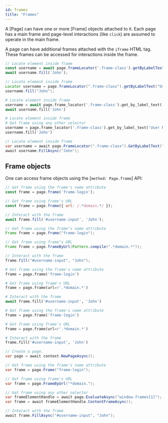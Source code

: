 ```yaml
---
id: frames
title: "Frames"
---
```


A [Page] can have one or more [Frame] objects attached to it. Each page has a main frame and page-level interactions
(like `click`) are assumed to operate in the main frame.

A page can have additional frames attached with the `iframe` HTML tag. These frames can be accessed for interactions
inside the frame.

```js
// Locate element inside frame
const username = await page.frameLocator('.frame-class').getByLabelText('User Name');
await username.fill('John');
```

```java
// Locate element inside frame
Locator username = page.frameLocator(".frame-class").getByLabelText("User Name");
username.fill("John");
```

```python async
# Locate element inside frame
username = await page.frame_locator('.frame-class').get_by_label_text('User Name')
await username.fill('John')
```

```python sync
# Locate element inside frame
# Get frame using any other selector
username = page.frame_locator('.frame-class').get_by_label_text('User Name')
username.fill('John')
```

```csharp
// Locate element inside frame
var username = await page.FrameLocator(".frame-class").GetByLabelText("User Name");
await username.FillAsync("John");
```

## Frame objects

One can access frame objects using the [`method: Page.frame`] API:

```js
// Get frame using the frame's name attribute
const frame = page.frame('frame-login');

// Get frame using frame's URL
const frame = page.frame({ url: /.*domain.*/ });

// Interact with the frame
await frame.fill('#username-input', 'John');
```

```java
// Get frame using the frame"s name attribute
Frame frame = page.frame("frame-login");

// Get frame using frame"s URL
Frame frame = page.frameByUrl(Pattern.compile(".*domain.*"));

// Interact with the frame
frame.fill("#username-input", "John");
```

```python async
# Get frame using the frame's name attribute
frame = page.frame('frame-login')

# Get frame using frame's URL
frame = page.frame(url=r'.*domain.*')

# Interact with the frame
await frame.fill('#username-input', 'John')
```

```python sync
# Get frame using the frame's name attribute
frame = page.frame('frame-login')

# Get frame using frame's URL
frame = page.frame(url=r'.*domain.*')

# Interact with the frame
frame.fill('#username-input', 'John')
```

```csharp
// Create a page.
var page = await context.NewPageAsync();

// Get frame using the frame's name attribute
var frame = page.Frame("frame-login");

// Get frame using frame's URL
var frame = page.FrameByUrl("*domain.");

// Get frame using any other selector
var frameElementHandle = await page.EvaluateAsync("window.frames[1]");
var frame = await frameElementHandle.ContentFrameAsync();

// Interact with the frame
await frame.FillAsync("#username-input", "John");
```
